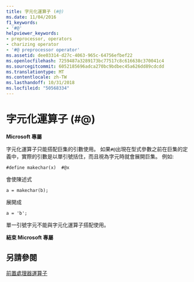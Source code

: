 ```yaml
---
title: 字元化運算子 (#@)
ms.date: 11/04/2016
f1_keywords:
- '#@'
helpviewer_keywords:
- preprocessor, operators
- charizing operator
- '#@ preprocessor operator'
ms.assetid: dee03314-d27c-4063-965c-64756efbef22
ms.openlocfilehash: 7259487a3289173bc77517c8c616638c370041c4
ms.sourcegitcommit: 6052185696adca270bc9bdbec45a626dd89cdcdd
ms.translationtype: MT
ms.contentlocale: zh-TW
ms.lasthandoff: 10/31/2018
ms.locfileid: "50568334"
---
```

# <a name="charizing-operator-"></a>字元化運算子 (#@)
**Microsoft 專屬**

字元化運算子只能搭配巨集的引數使用。 如果`#@`出現在型式參數之前在巨集的定義中，實際的引數是以單引號括住，而且視為字元時就會展開巨集。 例如: 

```
#define makechar(x)  #@x
```

會使陳述式

```
a = makechar(b);
```

展開成

```
a = 'b';
```

單一引號字元不能與字元化運算子搭配使用。

**結束 Microsoft 專屬**

## <a name="see-also"></a>另請參閱

[前置處理器運算子](../preprocessor/preprocessor-operators.md)